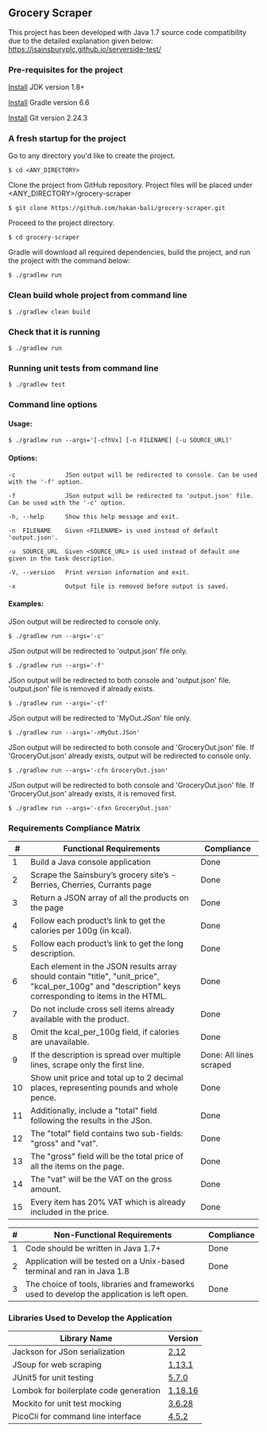 ## Grocery Scraper
This project has been developed with Java 1.7 source code compatibility due to the detailed explanation given below:
https://jsainsburyplc.github.io/serverside-test/

### Pre-requisites for the project
[Install](https://www.oracle.com/uk/java/technologies/javase/javase8u211-later-archive-downloads.html) JDK version 1.8+

[Install](https://gradle.org/install/) Gradle version 6.6

[Install](https://git-scm.com/downloads) Git version 2.24.3

### A fresh startup for the project
Go to any directory you'd like to create the project.
```
$ cd <ANY_DIRECTORY>
```
Clone the project from GitHub repository. Project files will be placed under <ANY_DIRECTORY>/grocery-scraper
```
$ git clone https://github.com/hakan-bali/grocery-scraper.git
```
Proceed to the project directory.
```
$ cd grocery-scraper
```
Gradle will download all required dependencies, build the project, and run the project with the command below:
```
$ ./gradlew run
```
### Clean build whole project from command line
```
$ ./gradlew clean build
```

### Check that it is running
```
$ ./gradlew run
```

### Running unit tests from command line
```
$ ./gradlew test
```

### Command line options

#### Usage:
```
$ ./gradlew run --args='[-cfhVx] [-n FILENAME] [-u SOURCE_URL]' 
```
#### Options:
```
-c              JSon output will be redirected to console. Can be used with the '-f' option.
```
```
-f              JSon output will be redirected to 'output.json' file. Can be used with the '-c' option.
```
```
-h, --help      Show this help message and exit.
```
```
-n  FILENAME    Given <FILENAME> is used instead of default 'output.json'.
```
```
-u  SOURCE_URL  Given <SOURCE_URL> is used instead of default one given in the task description.
```
```
-V, --version   Print version information and exit.
```
```
-x              Output file is removed before output is saved.
```
#### Examples:
JSon output will be redirected to console only.
```
$ ./gradlew run --args='-c' 
```
JSon output will be redirected to 'output.json' file only.
```
$ ./gradlew run --args='-f' 
```
JSon output will be redirected to both console and 'output.json' file. 'output.json' file is removed if already exists.
```
$ ./gradlew run --args='-cf' 
```
JSon output will be redirected to 'MyOut.JSon' file only.
```
$ ./gradlew run --args='-nMyOut.JSon' 
```
JSon output will be redirected to both console and 'GroceryOut.json' file. If 'GroceryOut.json' already exists, output will be redirected to console only.
```
$ ./gradlew run --args='-cfn GroceryOut.json' 
```
JSon output will be redirected to both console and 'GroceryOut.json' file. If 'GroceryOut.json' already exists, it is removed first.
```
$ ./gradlew run --args='-cfxn GroceryOut.json' 
```
### Requirements Compliance Matrix
| # | Functional Requirements | Compliance |
| --- | --- | --- |
| 1 | Build a Java console application | Done |
| 2 | Scrape the Sainsbury’s grocery site’s - Berries, Cherries, Currants page  | Done|
| 3 | Return a JSON array of all the products on the page | Done |
| 4 | Follow each product’s link to get the calories per 100g (in kcal). | Done |
| 5 | Follow each product’s link to get the long description. | Done |
| 6 | Each element in the JSON results array should contain "title", "unit_price", "kcal_per_100g" and "description" keys corresponding to items in the HTML. | Done |
| 7 | Do not include cross sell items already available with the product. | Done |
| 8 | Omit the kcal_per_100g field, if calories are unavailable. | Done |
| 9 | If the description is spread over multiple lines, scrape only the first line. | Done: All lines scraped |
| 10 | Show unit price and total up to 2 decimal places, representing pounds and whole pence. | Done |
| 11 | Additionally, include a "total" field following the results in the JSon. | Done |
| 12 | The "total" field contains two sub-fields: "gross" and "vat".  | Done |
| 13 | The "gross" field will be the total price of all the items on the page. | Done |
| 14 | The "vat" will be the VAT on the gross amount. | Done |
| 15 | Every item has 20% VAT which is already included in the price. | Done |

| # | Non-Functional Requirements | Compliance |
| --- | --- | --- |
| 1 | Code should be written in Java 1.7+ | Done |
| 2 | Application will be tested on a Unix-based terminal and ran in Java 1.8 | Done |
| 3 | The choice of tools, libraries and frameworks used to develop the application is left open. | Done |

### Libraries Used to Develop the Application
| Library Name | Version |
| --- | --- |
| Jackson for JSon serialization | [2.12](https://github.com/FasterXML/jackson-core) |
| JSoup for web scraping | [1.13.1](https://jsoup.org/) |
| JUnit5 for unit testing | [5.7.0](https://junit.org/junit5/) |
| Lombok for boilerplate code generation | [1.18.16](https://projectlombok.org/) |
| Mockito for unit test mocking | [3.6.28](https://site.mockito.org/) |
| PicoCli for command line interface | [4.5.2](https://picocli.info/) |
